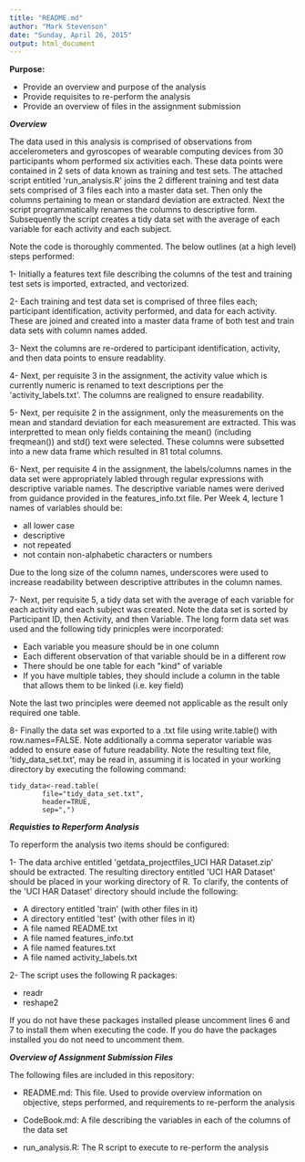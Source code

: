 ```yaml
---
title: "README.md"
author: "Mark Stevenson"
date: "Sunday, April 26, 2015"
output: html_document
---
```


**Purpose:**

- Provide an overview and purpose of the analysis
- Provide requisites to re-perform the analysis
- Provide an overview of files in the assignment submission

__*Overview*__

The data used in this analysis is comprised of observations from accelerometers and gyroscopes of wearable computing devices from 30 participants whom performed six activities each. These data points were contained in 2 sets of data known as training and test sets. The attached script entitled 'run_analysis.R' joins the 2 different training and test data sets comprised of 3 files each into a master data set. Then only the columns pertaining to mean or standard deviation are extracted. Next the script programmatically renames the columns to descriptive form. Subsequently the script creates a tidy data set with the average of each variable for each activity and each subject.

Note the code is thoroughly commented. The below outlines (at a high level) steps performed:

1- Initially a features text file describing the columns of the test and training test sets is imported, extracted, and vectorized.

2- Each training and test data set is comprised of three files each; participant identification, activity performed, and data for each activity. These are joined and created into a master data frame of both test and train data sets with column names added.

3- Next the columns are re-ordered to participant identification, activity, and then data points to ensure readablity.

4- Next, per requisite 3 in the assignment, the activity value which is currently numeric is renamed to text descriptions per the 'activity_labels.txt'. The columns are realigned to ensure readability.

5- Next, per requisite 2 in the assignment, only the  measurements on the mean and standard deviation for each measurement are extracted. This was interpretted to mean only fields containing the mean() (including freqmean()) and std() text were selected. These columns were subsetted into a new data frame which resulted in 81 total columns.

6- Next, per requisite 4 in the assignment, the labels/columns names in the data set were appropriately labled through regular expressions with descriptive variable names. The descriptive variable names were derived from guidance provided in the features_info.txt file. Per Week 4, lecture 1 names of variables should be:

- all lower case
- descriptive
- not repeated
- not contain non-alphabetic characters or numbers

Due to the long size of the column names, underscores were used to increase readability between descriptive attributes in the column names.

7- Next, per requisite 5, a tidy data set with the average of each variable for each activity and each subject was created. Note the data set is sorted by Participant ID, then Activity, and then Variable. The long form data set was used and the following tidy prinicples were incorporated:

- Each variable you measure should be in one column
- Each different observation of that variable should be in a different row
- There should be one table for each "kind" of variable
- If you have multiple tables, they should include a column in the table that allows them to be linked (i.e. key field)

Note the last two principles were deemed not applicable as the result only required one table.

8- Finally the data set was exported to a .txt file using write.table() with row.names=FALSE. Note additionally a comma seperator variable was added to ensure ease of future readability. Note the resulting text file, 'tidy_data_set.txt', may be read in, assuming it is located in your working directory by executing the following command:

```
tidy_data<-read.table(
        file="tidy_data_set.txt",
        header=TRUE,
        sep=",")
```


__*Requisties to Reperform Analysis*__

To reperform the analysis two items should be configured:

1- The data archive entitled 'getdata_projectfiles_UCI HAR Dataset.zip' should be extracted. The resulting directory entitled 'UCI HAR Dataset' should be placed in your working directory of R. To clarify, the contents of the 'UCI HAR Dataset' directory should include the following:
        
- A directory entitled 'train' (with other files in it)
- A directory entitled 'test' (with other files in it)
- A file named README.txt
- A file named features_info.txt
- A file named features.txt
- A file named activity_labels.txt

2- The script uses the following R packages:

- readr
- reshape2

If you do not have these packages installed please uncomment lines 6 and 7 to install them when executing the code. If you do have the packages installed you do not need to uncomment them.

__*Overview of Assignment Submission Files*__

The following files are included in this repository:

- README.md: This file. Used to provide overview information on objective, steps performed, and requirements to re-perform the analysis

- CodeBook.md: A file describing the variables in each of the columns of the data set

- run_analysis.R: The R script to execute to re-perform the analysis